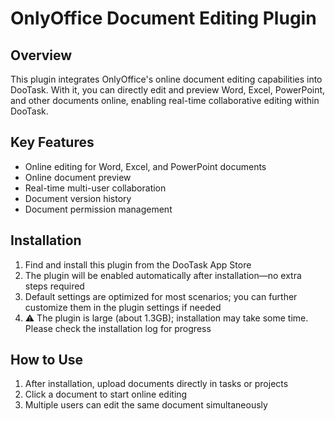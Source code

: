 # OnlyOffice Document Editing Plugin

## Overview
This plugin integrates OnlyOffice's online document editing capabilities into DooTask. With it, you can directly edit and preview Word, Excel, PowerPoint, and other documents online, enabling real-time collaborative editing within DooTask.

## Key Features
- Online editing for Word, Excel, and PowerPoint documents
- Online document preview
- Real-time multi-user collaboration
- Document version history
- Document permission management

## Installation

1. Find and install this plugin from the DooTask App Store
2. The plugin will be enabled automatically after installation—no extra steps required
3. Default settings are optimized for most scenarios; you can further customize them in the plugin settings if needed
4. ⚠️ The plugin is large (about 1.3GB); installation may take some time. Please check the installation log for progress

## How to Use
1. After installation, upload documents directly in tasks or projects
2. Click a document to start online editing
3. Multiple users can edit the same document simultaneously
